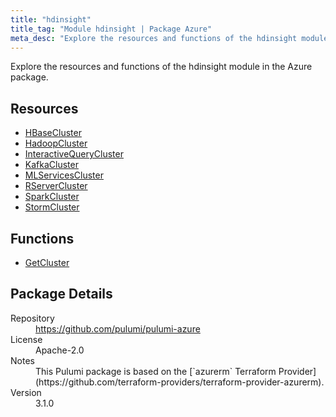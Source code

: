 ```yaml
---
title: "hdinsight"
title_tag: "Module hdinsight | Package Azure"
meta_desc: "Explore the resources and functions of the hdinsight module in the Azure package."
---
```


<!-- WARNING: this file was generated by Pulumi Docs Generator. -->
<!-- Do not edit by hand unless you're certain you know what you are doing! -->

Explore the resources and functions of the hdinsight module in the Azure package.

<h2 id="resources">Resources</h2>
<ul class="api">
    <li><a href="hbasecluster" title="HBaseCluster"><span class="symbol resource"></span>HBaseCluster</a></li>
    <li><a href="hadoopcluster" title="HadoopCluster"><span class="symbol resource"></span>HadoopCluster</a></li>
    <li><a href="interactivequerycluster" title="InteractiveQueryCluster"><span class="symbol resource"></span>InteractiveQueryCluster</a></li>
    <li><a href="kafkacluster" title="KafkaCluster"><span class="symbol resource"></span>KafkaCluster</a></li>
    <li><a href="mlservicescluster" title="MLServicesCluster"><span class="symbol resource"></span>MLServicesCluster</a></li>
    <li><a href="rservercluster" title="RServerCluster"><span class="symbol resource"></span>RServerCluster</a></li>
    <li><a href="sparkcluster" title="SparkCluster"><span class="symbol resource"></span>SparkCluster</a></li>
    <li><a href="stormcluster" title="StormCluster"><span class="symbol resource"></span>StormCluster</a></li>
</ul>

<h2 id="functions">Functions</h2>
<ul class="api">
    <li><a href="getcluster" title="GetCluster"><span class="symbol function"></span>GetCluster</a></li>
</ul>

<h2 id="package-details">Package Details</h2>
<dl class="package-details">
	<dt>Repository</dt>
	<dd><a href="https://github.com/pulumi/pulumi-azure">https://github.com/pulumi/pulumi-azure</a></dd>
	<dt>License</dt>
	<dd>Apache-2.0</dd>
	<dt>Notes</dt>
	<dd>This Pulumi package is based on the [`azurerm` Terraform Provider](https://github.com/terraform-providers/terraform-provider-azurerm).</dd>
	<dt>Version</dt>
	<dd>3.1.0</dd>
</dl>

